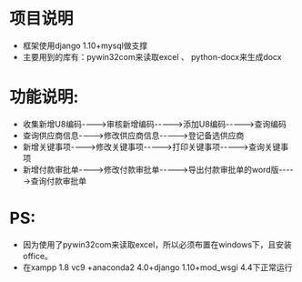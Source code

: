 # 项目说明
* 框架使用django 1.10+mysql做支撑
* 主要用到的库有：pywin32com来读取excel 、 python-docx来生成docx

# 功能说明:
* 收集新增U8编码---->审核新增编码----->添加U8编码----->查询编码
* 查询供应商信息---->修改供应商信息----->登记备选供应商
* 新增关键事项---->修改关键事项----->打印关键事项----->查询关键事项
* 新增付款审批单---->修改付款审批单----->导出付款审批单的word版----->查询付款审批单

# PS:
* 因为使用了pywin32com来读取excel，所以必须布置在windows下，且安装office。
* 在xampp 1.8 vc9 +anaconda2 4.0+django 1.10+mod_wsgi 4.4下正常运行 
